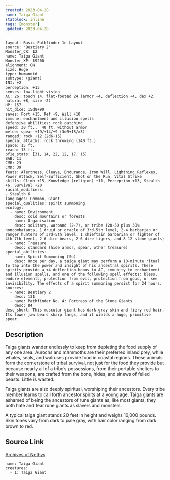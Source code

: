 ```yaml
---
created: 2023-04-28
name: Taiga Giant
statblock: inline
tags: [monster]
updated: 2023-04-28
---
```

```statblock
layout: Basic Pathfinder 1e Layout
source: "Bestiary 2"
Monster_CR: 12
name: Taiga Giant
Monster_XP: 19200
alignment: CN
size: Huge
type: humanoid
subtype: (giant)
INI: +2
perception: +13
senses: low-light vision
AC: 26, touch 14, flat-footed 24 (armor +4, deflection +4, dex +2, natural +8, size -2)
HP: 157
hit_dice: 15d8+90
saves: Fort +15, Ref +9, Will +10
immune: enchantment and illusion spells
defensive_abilities: rock catching
speed: 30 ft.,  40 ft. without armor
melee: spear +19/+14/+9 (3d6+15/×3)
ranged: rock +12 (2d6+15)
special_attacks: rock throwing (140 ft.)
space: 15 ft.
reach: 15 ft.
pf1e_stats: [31, 14, 22, 12, 17, 15]
BAB: 11
CMB: 23
CMD: 39
feats: Alertness, Cleave, Endurance, Iron Will, Lightning Reflexes, Power Attack, Self-Sufficient, Shot on the Run, Vital Strike
skills: Climb +15, Knowledge (religion) +11, Perception +13, Stealth +6, Survival +20
racial_modifiers:
- Stealth 6
languages: Common, Giant
special_qualities: spirit summoning
ecology:
  - name: Environment
    desc: cold mountains or forests
  - name: Organisation
    desc: solitary, warband (2-7), or tribe (20-50 plus 30% noncombatants, 1 druid or oracle of 3rd-5th level, 2-4 barbarian or ranger hunters of 3rd-5th level, 1 chieftain barbarian or fighter of 4th-7th level, 2-6 dire bears, 2-6 dire tigers, and 8-12 stone giants)
  - name: Treasure
    desc: standard (hide armor, spear, other treasure)
special_abilities:
  - name: Spirit Summoning (Su)
    desc: Once per day, a taiga giant may perform a 10-minute ritual to tap into the power and insight of his ancestral spirits. These spirits provide a +4 deflection bonus to AC, immunity to enchantment and illusion spells, and one of the following spell effects: bless, endure elements, protection from evil, protection from good, or see invisibility. The effects of a spirit summoning persist for 24 hours.
sources:
  - name: Bestiary 2
    desc: 131
  - name: Pathfinder No. 4: Fortress of the Stone Giants
    desc: 84
desc_short: This muscular giant has dark gray skin and fiery red hair. Its lower jaw bears sharp fangs, and it wields a huge, primitive spear.
```
## Description
Taiga giants wander endlessly to keep from depleting the food supply of any one area. Aurochs and mammoths are their preferred inland prey, while whales, seals, and walruses provide food in coastal regions. These animals form the cornerstone of tribal survival, not just for the food they provide but because nearly all of a tribe’s possessions, from their portable shelters to their weapons, are crafted from the bone, hides, and sinews of felled beasts. Little is wasted.

Taiga giants are also deeply spiritual, worshiping their ancestors. Every tribe member learns to call forth ancestor spirits at a young age. Taiga giants are ashamed of being the ancestors of rune giants as, like most giants, they both hate and fear rune giants as slavers and monsters.

A typical taiga giant stands 20 feet in height and weighs 10,000 pounds. Skin tones vary from dark to pale gray, with hair color ranging from dark brown to red.
## Source Link
[Archives of Nethys](https://aonprd.com/MonsterDisplay.aspx?ItemName=Taiga%20Giant)
```encounter-table
name: Taiga Giant
creatures:
  - 1: Taiga Giant
```
